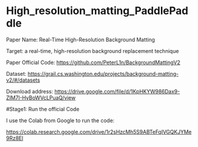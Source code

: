 # High_resolution_matting_PaddlePaddle


Paper Name: Real-Time High-Resolution Background Matting

Target: a real-time, high-resolution background replacement technique

Paper Official Code: https://github.com/PeterL1n/BackgroundMattingV2

Dataset: https://grail.cs.washington.edu/projects/background-matting-v2/#/datasets

Download address: https://drive.google.com/file/d/1KpHKYW986Dax9-ZIM7I-HyBoWVcLPuaQ/view


#Stage1: Run the official Code

I use the Colab from Google to run the code:

https://colab.research.google.com/drive/1r2sHzcMh5S9ABTeFqIVGQKJYMe9Rz8El
